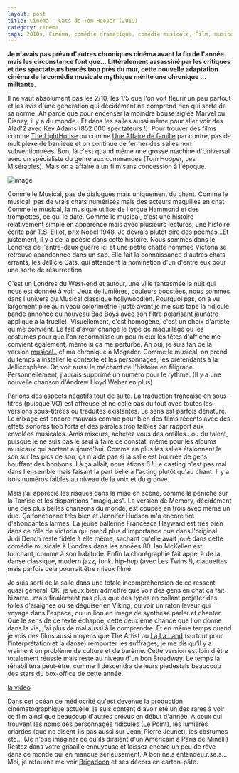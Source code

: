 ```yaml
---
layout: post
title: Cinéma - Cats de Tom Hooper (2019)
category: cinema
tags: 2010s, Cinéma, comédie dramatique, comédie musicale, Film, musical
---
```

**Je n'avais pas prévu d'autres chroniques cinéma avant la fin de l'année mais les circonstance font que... Littéralement assassiné par les critiques et des spectateurs bercés trop près du mur, cette nouvelle adaptation cinéma de la comédie musicale mythique mérite une chronique ... militante.**

Il ne vaut absolument pas les 2/10, les 1/5 que l'on voit fleurir un peu partout et les avis d'une génération qui décidément ne comprend rien qui sorte de sa norme. Ah parce que pour encenser la moindre bouse siglée Marvel ou Disney, il y a du monde...Et dans les salles aussi même pour aller voir des Alad'2 avec Kev Adams (852 000 spectateurs !). Pour trouver des films comme <a href="https://www.youtube.com/watch?v=Hyag7lR8CPA">The LightHouse</a> ou comme <a href="https://cheziceman.wordpress.com/2019/05/08/cinema-une-affaire-de-famille-de-hirokazu-kore-eda-2018/">Une Affaire de famille</a> par contre, pas de multiplexe de banlieue et on continue de fermer des salles non subventionnées. Bon, là c'est quand même une grosse machine d'Universal avec un spécialiste du genre aux commandes (Tom Hooper, Les Misérables). Mais on a affaire à un film sans concession à l'époque.

![image](https://cheziceman.files.wordpress.com/2019/12/cats-e1577626882193.jpeg)

Comme le Musical, pas de dialogues mais uniquement du chant. Comme le musical, pas de vrais chats numérisés mais des acteurs maquillés en chat. Comme le musical, la musique utilise de l'orgue Hammond et des trompettes, ce qui le date. Comme le musical, c'est une histoire relativement simple en apparence mais avec plusieurs lectures, une histoire écrite par T.S. Elliot, prix Nobel 1948. Je devrais plutôt dire des poêmes...Et justement, il y a de la poésie dans cette histoire. Nous sommes dans le Londres de l'entre-deux guerre ici et une petite chatte nommée Victoria se retrouve abandonnée dans un sac. Elle fait la connaissance d'autres chats errants, les Jellicle Cats, qui attendent la nomination d'un d'entre eux pour une sorte de résurrection. 

C'est un Londres du West-end et autour, une ville fantasmée la nuit qui nous est donnée à voir. Jeux de lumières, couleurs boostées, nous sommes dans l'univers du Musical classique hollywoodien. Pourquoi pas, on a vu largement pire au niveau colorimétrie (juste avant je me suis tapé la ridicule bande annonce du nouveau Bad Boys avec son filtre polarisant jaunâtre appliqué à la truelle). Visuellement, c'est homogène, c'est un choix d'artiste qu me convient. Le fait d'avoir changé le type de maquillage ou les costumes pour que l'on reconnaisse un peu mieux les têtes d'affiche me convient également, même si ça me perturbe. Ah oui, je suis fan de la version <a href="https://cheziceman.wordpress.com/2015/11/02/cats-paris-2015/">musical..</a>.cf ma chronique à Mogador. Comme le musical, on prend du temps à installer le contexte et les personnages, les prétendants à la Jellicosphère. On voit aussi le méchant de l'histoire en filigrane. Personnellement, j'aurais supprimé un numéro pour le rythme. (Il y a une nouvelle chanson d'Andrew Lloyd Weber en plus)

Parlons des aspects négatifs tout de suite. La traduction française en sous-titres (puisque VO) est affreuse et ne colle pas du tout avec toutes les versions sous-titrées ou traduites existantes. Le sens est parfois dénaturé. Le mixage est encore mauvais comme pour bien des films récents avec des effets sonores trop forts et des paroles trop faibles par rapport aux envolées musicales. Amis mixeurs, achetez vous des oreilles...ou du talent, puisque je ne suis pas le seul à faire ce constat, même pour les albums musicaux qui sortent aujourd'hui. Comme en plus les salles étalonnent le son sur les pics de son, ça n'aide pas si la salle est bourrée de gens bouffant des bonbons. Là ça allait, nous étions 6 ! Le casting n'est pas mal dans l'ensemble mais faisant la part belle à l'acting plutôt qu'au chant. Il y a trois numéros faibles au niveau de la voix et du groove.

Mais j'ai apprécié les risques dans la mise en scène, comme la péniche sur la Tamise et les disparitions "magiques". La version de Memory, décidément une des plus belles chansons du monde, est coupée en trois avec même un duo. Ça fonctionne très bien et Jennifer Hudson m'a encore tiré d'abondantes larmes. La jeune ballerine Francesca Hayward est très bien dans ce rôle de Victoria qui prend plus d'importance que dans l'original. Judi Dench reste fidèle à elle même, sachant qu'elle avait joué dans cette comédie musicale à Londres dans les années 80. Ian McKellen est touchant, comme à son habitude. Enfin la chorégraphie fait appel à de la danse classique, modern jazz, funk, hip-hop (avec Les Twins !), claquettes mais parfois cela pourrait être mieux filmé. 

Je suis sorti de la salle dans une totale incompréhension de ce ressenti quasi général. OK, je veux bien admettre que voir des gens en chat ça fait bizarre...mais finalement pas plus que des types en collant projeter des toiles d'araignée ou se déguiser en Viking, ou voir un raton laveur qui voyage dans l'espace, ou un lion en image de synthèse parler et chanter. Que le sens de ce texte échappe, cette deuxième chance que l'on donne dans la vie, j'ai plus de mal aussi à le comprendre. Et en même temps quand je vois des films aussi moyens que The Artist ou <a href="https://cheziceman.wordpress.com/2017/07/20/cinema-la-la-land-de-damien-chazelle-2016/">La,La Land</a> (surtout pour l'interprétation et la danse) remporter les suffrages, je me dis qu'il y a vraiment un problème de culture et de barème. Cette version est loin d'être totalement réussie mais reste au niveau d'un bon Broadway. Le temps la réhabilitera peut-être, comme il descendra de leurs piedestals beaucoup des stars du box-office de cette année. 

[la video](https://www.youtube.com/watch?v=OO_J0NDwNVI)

Dans cet océan de médiocrité qu'est devenue la production cinématographique actuelle, je suis content d'avoir été un des rares à voir ce film ainsi que beaucoup d'autres prévus en début d'année. A ceux qui trouvent les noms des personnages ridicules (Le Point), les lumières criardes (que ne disent-ils pas aussi sur Jean-Pierre Jeunet), les costumes etc... (Je n'ose imaginer ce qu'ils diraient d'un Américain à Paris de Minelli) Restez dans votre grisaille ennuyeuse et laissez encore un peu de rêve dans ce monde qui en manque sérieusement. A bon.ne.s entendeu.r.se.s... Moi, je retourne me voir <a href="https://www.youtube.com/watch?v=FB0kKAPYJPI">Brigadoon</a> et ses décors en carton-pâte.
